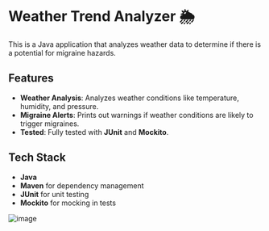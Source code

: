 # Weather Trend Analyzer 🌦️

This is a Java application that analyzes weather data to determine if there is a potential for migraine hazards.

## Features

- **Weather Analysis**: Analyzes weather conditions like temperature, humidity, and pressure.
- **Migraine Alerts**: Prints out warnings if weather conditions are likely to trigger migraines.
- **Tested**: Fully tested with **JUnit** and **Mockito**.

## Tech Stack

- **Java**
- **Maven** for dependency management
- **JUnit** for unit testing
- **Mockito** for mocking in tests

![image](https://github.com/user-attachments/assets/afb6f1fa-fe4c-4591-92a9-0254ecefb1a4)
